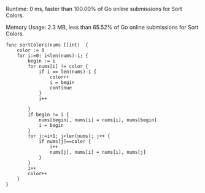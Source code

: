 Runtime: 0 ms, faster than 100.00% of Go online submissions for Sort Colors.

Memory Usage: 2.3 MB, less than 65.52% of Go online submissions for Sort Colors.
```
func sortColors(nums []int)  {
    color := 0
    for i:=0; i<len(nums)-1; {
        begin := i
        for nums[i] != color {
            if i == len(nums)-1 {
                color++
                i = begin
                continue
            }
            i++
            
        }
        if begin != i {
            nums[begin], nums[i] = nums[i], nums[begin]
            i = begin
        }
        for j:=i+1; j<len(nums); j++ {
            if nums[j]==color {
                i++
                nums[j], nums[i] = nums[i], nums[j]
            }
        }
        i++
        color++
    }
}
```
